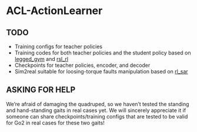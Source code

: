 # ACL-ActionLearner

## TODO
- Training configs for teacher policies
- Training codes for both teacher policies and the student policy based on [legged_gym](https://github.com/leggedrobotics/legged_gym) and [rsl_rl](https://github.com/leggedrobotics/rsl_rl)
- Checkpoints for teacher policies, encoder, and decoder
- Sim2real suitable for loosing-torque faults manipulation based on [rl_sar](https://github.com/fan-ziqi/rl_sar)

## ASKING FOR HELP
We’re afraid of damaging the quadruped, so we haven’t tested the standing and hand-standing gaits in real cases yet. We will sincerely appreciate it if someone can share checkpoints/training configs that are tested to be valid for Go2 in real cases for these two gaits!

